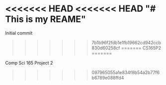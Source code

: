 <<<<<<< HEAD
<<<<<<< HEAD
"# This is my REAME" 
=======
Initial commit
>>>>>>> 7b1b96f2fdb1e1fb19662cd942ccb830d60258cf
=======
CS165P2
=======

Comp Sci 165 Project 2
>>>>>>> 097965055a1e834f8b54a2b77f6b6789e088ffd4

